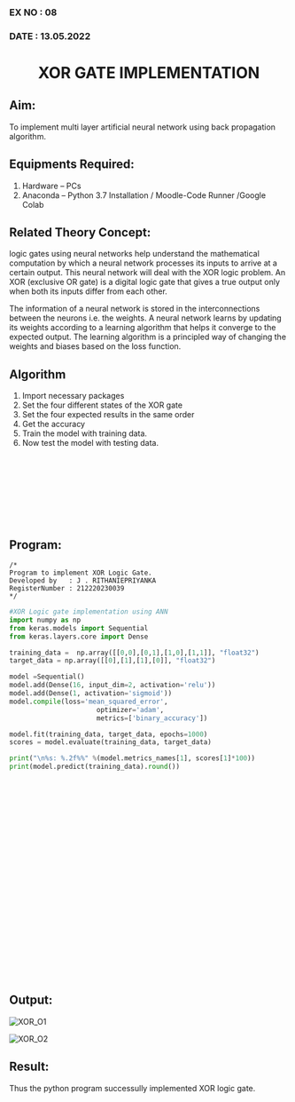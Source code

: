 ### EX NO : 08
### DATE  : 13.05.2022
# <p align="center"> XOR GATE IMPLEMENTATION </p>
## Aim:
   To implement multi layer artificial neural network using back propagation algorithm.
## Equipments Required:
1. Hardware – PCs
2. Anaconda – Python 3.7 Installation / Moodle-Code Runner /Google Colab

## Related Theory Concept:
logic gates using neural networks help understand the mathematical computation by which a neural network processes its inputs to arrive at a certain output. This neural network will deal with the XOR logic problem. An XOR (exclusive OR gate) is a digital logic gate that gives a true output only when both its inputs differ from each other.

The information of a neural network is stored in the interconnections between the neurons i.e. the weights. A neural network learns by updating its weights according to a learning algorithm that helps it converge to the expected output. The learning algorithm is a principled way of changing the weights and biases based on the loss function.

## Algorithm
1. Import necessary packages
2. Set the four different states of the XOR gate
3. Set the four expected results in the same order
4. Get the accuracy
5. Train the model with training data.
6. Now test the model with testing data.

</br>
</br>
</br>
</br>

</br>
</br>
</br>


## Program:
```
/*
Program to implement XOR Logic Gate.
Developed by   : J . RITHANIEPRIYANKA
RegisterNumber : 212220230039
*/
```
```python
#XOR Logic gate implementation using ANN
import numpy as np
from keras.models import Sequential
from keras.layers.core import Dense

training_data =  np.array([[0,0],[0,1],[1,0],[1,1]], "float32")
target_data = np.array([[0],[1],[1],[0]], "float32")

model =Sequential()
model.add(Dense(16, input_dim=2, activation='relu'))
model.add(Dense(1, activation='sigmoid'))
model.compile(loss='mean_squared_error',
                      optimizer='adam',
                      metrics=['binary_accuracy'])

model.fit(training_data, target_data, epochs=1000)
scores = model.evaluate(training_data, target_data)

print("\n%s: %.2f%%" %(model.metrics_names[1], scores[1]*100))
print(model.predict(training_data).round())
```


</br>
</br>
</br>
</br>
</br>
</br>
</br>
</br>
</br>
</br>
</br>
</br>
</br>
</br>
</br>

</br>
</br>
</br>
</br>
</br>
</br>



## Output:
![XOR_O1](https://user-images.githubusercontent.com/77089743/169483748-8f886492-f36b-4531-adfd-a52e5cbdd759.PNG)

![XOR_O2](https://user-images.githubusercontent.com/77089743/169483760-e5f92c1d-2d46-4141-9f31-423a4e7461e8.PNG)


## Result:
Thus the python program successully implemented XOR logic gate.
